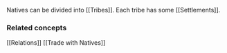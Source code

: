 Natives can be divided into [[Tribes]]. Each tribe has some [[Settlements]].

### Related concepts
[[Relations]]
[[Trade with Natives]]
